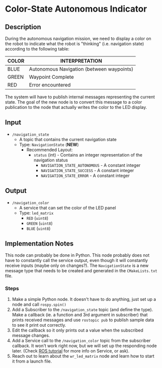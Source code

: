 # Color-State Autonomous Indicator
## Description
During the autonomous navigation mission, we need to display a color on the robot to indicate what the robot is "thinking" (i.e. navigation state) according to the following table:

| COLOR | INTERPRETATION |
|---|---|
| BLUE | Autonomous Navigation (between waypoints) |
| GREEN | Waypoint Complete |
| RED | Error encountered |

The system will have to publish internal messages representing the current state.  The goal of the new node is to convert this message to a color publication to the node that actually writes the color to the LED display.

## Input
* `/navigation_state`
  * A topic that contains the current navigation state
  * Type: `NavigationState` (**NEW**)
    * Recommended Layout:
      * `status` (int) - Contains an integer representation of the navigation status
        * `NAVIGATION_STATE_AUTONOMOUS` - A constant integer
        * `NAVIGATION_STATE_SUCCESS` - A constant integer
        * `NAVIGATION_STATE_ERROR` - A constant integer

## Output
* `/navigation_color`
  * A service that can set the color of the LED panel
  * Type: `led_matrix`
    * `RED` (`uint8`)
    * `GREEN` (`uint8`)
    * `BLUE` (`uint8`)

## Implementation Notes
This node can probably be done in Python.  This node probably does not have to constantly call the service output, even though it will constantly receive inputs (maybe only on changes?).  The `NavigationState` is a new message type that needs to be created and generated in the `CMakeLists.txt` file.

### Steps
1. Make a simple Python node.  It doesn't have to do anything, just set up a node and call `rospy.spin()`
2. Add a Subscriber to the `/navigation_state` topic (and define the type).  Make a callback (ie. a function and 3rd argument in subscriber) that prints received messages and use `rostopic pub` to publish sample data to see it print out correctly.
3. Edit the callback so it only prints out a value when the subscribed message changes.
4. Add a Service call to the `/navigation_color` topic from the subscriber callback.  It won't work right now, but we will set up the responding node later. (Check [ROS tutorial](https://wiki.ros.org/ROS/Tutorials/WritingServiceClient%28python%29) for more info on Service, or ask).
5. Reach out to learn about the `wr_led_matrix` node and learn how to start it from a launch file.
